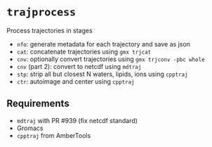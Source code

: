 # `trajprocess`

Process trajectories in stages

 - `nfo`: generate metadata for each trajectory and save as json
 - `cat`: concatenate trajectories using `gmx trjcat`
 - `cnv`: optionally convert trajectories using `gmx trjconv -pbc whole`
 - `cnv` (part 2): convert to netcdf using `mdtraj`
 - `stp`: strip all but closest N waters, lipids, ions using `cpptraj`
 - `ctr`: autoimage and center using `cpptraj`
 
## Requirements

 - `mdtraj` with PR #939 (fix netcdf standard)
 - Gromacs
 - `cpptraj` from AmberTools
